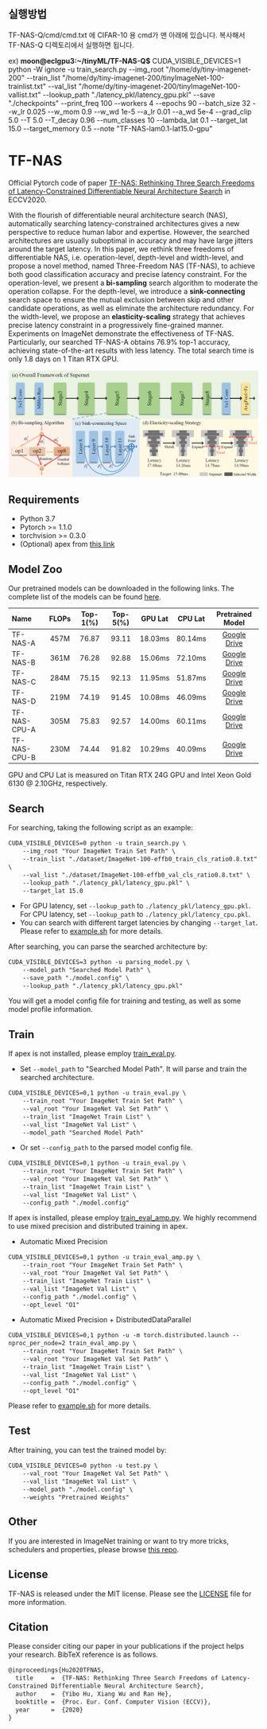 ## 실행방법

TF-NAS-Q/cmd/cmd.txt 에 CIFAR-10 용 cmd가 맨 아래에 있습니다. 복사해서 TF-NAS-Q 디렉토리에서 실행하면 됩니다.

ex) **moon@eclgpu3:~/tinyML/TF-NAS-Q$**  CUDA_VISIBLE_DEVICES=1 python -W ignore -u train_search.py --img_root "/home/dy/tiny-imagenet-200" --train_list "/home/dy/tiny-imagenet-200/tinyImageNet-100-trainlist.txt" --val_list "/home/dy/tiny-imagenet-200/tinyImageNet-100-vallist.txt" --lookup_path "./latency_pkl/latency_gpu.pkl" --save "./checkpoints" --print_freq 100 --workers 4 --epochs 90 --batch_size 32 --w_lr 0.025 --w_mom 0.9 --w_wd 1e-5 --a_lr 0.01 --a_wd 5e-4 --grad_clip 5.0 --T 5.0 --T_decay 0.96 --num_classes 10 --lambda_lat 0.1 --target_lat 15.0 --target_memory 0.5 --note "TF-NAS-lam0.1-lat15.0-gpu"


# TF-NAS

Official Pytorch code of paper [TF-NAS: Rethinking Three Search Freedoms of Latency-Constrained Differentiable Neural Architecture Search](https://arxiv.org/abs/2008.05314) in ECCV2020.

With the flourish of differentiable neural architecture search (NAS), automatically searching latency-constrained architectures gives a new perspective to reduce human labor and expertise. However, the searched architectures are usually suboptimal in accuracy and may have large jitters around the target latency. In this paper, we rethink three freedoms of differentiable NAS, i.e. operation-level, depth-level and width-level, and propose a novel method, named Three-Freedom NAS (TF-NAS), to achieve both good classification accuracy and precise latency constraint. For the operation-level, we present a **bi-sampling** search algorithm to moderate the operation collapse. For the depth-level, we introduce a **sink-connecting** search space to ensure the mutual exclusion between skip and other candidate operations, as well as eliminate the architecture redundancy. For the width-level, we propose an **elasticity-scaling** strategy that achieves precise latency constraint in a progressively fine-grained manner. Experiments on ImageNet demonstrate the effectiveness of TF-NAS. Particularly, our searched TF-NAS-A obtains 76.9% top-1 accuracy, achieving state-of-the-art results with less latency. The total search time is only 1.8 days on 1 Titan RTX GPU.

![Overall_Framework](https://github.com/AberHu/TF-NAS/blob/master/images/overall_framework.png)

## Requirements
- Python 3.7
- Pytorch >= 1.1.0
- torchvision >= 0.3.0
- (Optional) apex from [this link](https://github.com/NVIDIA/apex.git)

## Model Zoo
Our pretrained models can be downloaded in the following links. The complete list of the models can be found [here](https://drive.google.com/drive/folders/1IVI33i8KQXPxunNBIObkwK4PjvtwaI-R).

Name | FLOPs | Top-1(%) | Top-5(%) | GPU Lat | CPU Lat | Pretrained Model
:---- | :-----: | :----: | :----: | :----: | :----: | :----:
TF-NAS-A | 457M | 76.87 | 93.11 | 18.03ms | 80.14ms | [Google Drive](https://drive.google.com/drive/folders/1yirUt1X4sxC9-z6g6NyvhHSVvCN7Smx6)
TF-NAS-B | 361M | 76.28 | 92.88 | 15.06ms | 72.10ms | [Google Drive](https://drive.google.com/drive/folders/18PL8Bt8knEuHJgkNuHvLogI8kQckz-jK)
TF-NAS-C | 284M | 75.15 | 92.13 | 11.95ms | 51.87ms | [Google Drive](https://drive.google.com/drive/folders/1S_Hu-bqeMYFaB9YBVBaRcY8z2jQyYbjp)
TF-NAS-D | 219M | 74.19 | 91.45 | 10.08ms | 46.09ms | [Google Drive](https://drive.google.com/drive/folders/18_bXA-79gAVqpPUuu_Qm34JOlnSr6dU4)
TF-NAS-CPU-A | 305M | 75.83 | 92.57 | 14.00ms | 60.11ms | [Google Drive](https://drive.google.com/drive/folders/1GnwPF2W5vY85Lr5nQW2ehF9OaftKEL9E)
TF-NAS-CPU-B | 230M | 74.44 | 91.82 | 10.29ms | 40.09ms | [Google Drive](https://drive.google.com/drive/folders/1NGOXxP9y5z9IYELAnIkP-8hrCn-i_OvF)

GPU and CPU Lat is measured on Titan RTX 24G GPU and Intel Xeon Gold 6130 @ 2.10GHz, respectively.

## Search
For searching, taking the following script as an example:
```
CUDA_VISIBLE_DEVICES=0 python -u train_search.py \
	--img_root "Your ImageNet Train Set Path" \
	--train_list "./dataset/ImageNet-100-effb0_train_cls_ratio0.8.txt" \
	--val_list "./dataset/ImageNet-100-effb0_val_cls_ratio0.8.txt" \
	--lookup_path "./latency_pkl/latency_gpu.pkl" \
	--target_lat 15.0
```
- For GPU latency, set `--lookup_path` to `./latency_pkl/latency_gpu.pkl`. For CPU latency, set `--lookup_path` to `./latency_pkl/latency_cpu.pkl`.
- You can search with different target latencies by changing `--target_lat`.
Please refer to [example.sh](https://github.com/AberHu/TF-NAS/blob/master/example.sh) for more details.

After searching, you can parse the searched architecture by:
```
CUDA_VISIBLE_DEVICES=3 python -u parsing_model.py \
	--model_path "Searched Model Path" \
	--save_path "./model.config" \
	--lookup_path "./latency_pkl/latency_gpu.pkl"
```
You will get a model config file for training and testing, as well as some model profile information. 

## Train
If apex is not installed, please employ [train_eval.py](https://github.com/AberHu/TF-NAS/blob/master/train_eval.py).

- Set `--model_path` to "Searched Model Path". It will parse and train the searched architecture.
```
CUDA_VISIBLE_DEVICES=0,1 python -u train_eval.py \
	--train_root "Your ImageNet Train Set Path" \
	--val_root "Your ImageNet Val Set Path" \
	--train_list "ImageNet Train List" \
	--val_list "ImageNet Val List" \
	--model_path "Searched Model Path"
```
- Or set `--config_path` to the parsed model config file.
```
CUDA_VISIBLE_DEVICES=0,1 python -u train_eval.py \
	--train_root "Your ImageNet Train Set Path" \
	--val_root "Your ImageNet Val Set Path" \
	--train_list "ImageNet Train List" \
	--val_list "ImageNet Val List" \
	--config_path "./model.config"
```

If apex is installed, please employ [train_eval_amp.py](https://github.com/AberHu/TF-NAS/blob/master/train_eval_amp.py). We highly recommend to use mixed precision and distributed training in apex.

- Automatic Mixed Precision
```
CUDA_VISIBLE_DEVICES=0,1 python -u train_eval_amp.py \
	--train_root "Your ImageNet Train Set Path" \
	--val_root "Your ImageNet Val Set Path" \
	--train_list "ImageNet Train List" \
	--val_list "ImageNet Val List" \
	--config_path "./model.config" \
	--opt_level "O1"
```
- Automatic Mixed Precision + DistributedDataParallel
```
CUDA_VISIBLE_DEVICES=0,1 python -u -m torch.distributed.launch --nproc_per_node=2 train_eval_amp.py \
	--train_root "Your ImageNet Train Set Path" \
	--val_root "Your ImageNet Val Set Path" \
	--train_list "ImageNet Train List" \
	--val_list "ImageNet Val List" \
	--config_path "./model.config" \
	--opt_level "O1"
```

Please refer to [example.sh](https://github.com/AberHu/TF-NAS/blob/master/example.sh) for more details.

## Test
After training, you can test the trained model by:
```
CUDA_VISIBLE_DEVICES=0 python -u test.py \
	--val_root "Your ImageNet Val Set Path" \
	--val_list "ImageNet Val List" \
	--model_path "./model.config" \
	--weights "Pretrained Weights"
```

## Other
If you are interested in ImageNet training or want to try more tricks, schedulers and properties, please browse [this repo](https://github.com/AberHu/ImageNet-training).

## License
TF-NAS is released under the MIT license. Please see the [LICENSE](https://github.com/AberHu/TF-NAS/blob/master/LICENSE) file for more information.

## Citation
Please consider citing our paper in your publications if the project helps your research. BibTeX reference is as follows.
```
@inproceedings{Hu2020TFNAS,
  title     =  {TF-NAS: Rethinking Three Search Freedoms of Latency-Constrained Differentiable Neural Architecture Search},
  author    =  {Yibo Hu, Xiang Wu and Ran He},
  booktitle =  {Proc. Eur. Conf. Computer Vision (ECCV)},
  year      =  {2020}
}
```
